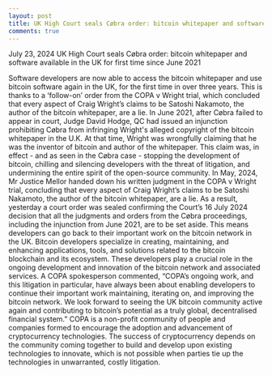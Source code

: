 ```yaml
---
layout: post
title: UK High Court seals Cøbra order: bitcoin whitepaper and software available in the UK for first time since June 2021
comments: true
---
```



July 23, 2024
UK High Court seals Cøbra order: bitcoin whitepaper and software available in the UK for first time since June 2021

Software developers are now able to access the bitcoin whitepaper and use bitcoin software again in the UK, for the first time in over three years.
This is thanks to a ‘follow-on’ order from the COPA v Wright trial, which concluded that every aspect of Craig Wright’s claims to be Satoshi Nakamoto, the author of the bitcoin whitepaper, are a lie.
In June 2021, after Cøbra failed to appear in court, Judge David Hodge, QC had issued an injunction prohibiting Cøbra from infringing Wright's alleged copyright of the bitcoin whitepaper in the U.K. At that time, Wright was wrongfully claiming that he was the inventor of bitcoin and author of the whitepaper. This claim was, in effect - and as seen in the Cøbra case - stopping the development of bitcoin, chilling and silencing developers with the threat of litigation, and undermining the entire spirit of the open-source community.
In May, 2024, Mr Justice Mellor handed down his written judgment in the COPA v Wright trial, concluding that every aspect of Craig Wright’s claims to be Satoshi Nakamoto, the author of the bitcoin whitepaper, are a lie. As a result, yesterday a court order was sealed confirming the Court’s 16 July 2024 decision that all the judgments and orders from the Cøbra proceedings, including the injunction from June 2021, are to be set aside. This means developers can go back to their important work on the bitcoin network in the UK.
Bitcoin developers specialize in creating, maintaining, and enhancing applications, tools, and solutions related to the bitcoin blockchain and its ecosystem. These developers play a crucial role in the ongoing development and innovation of the bitcoin network and associated services. 
A COPA spokesperson commented, “COPA’s ongoing work, and this litigation in particular, have always been about enabling developers to continue their important work maintaining, iterating on, and improving the bitcoin network. We look forward to seeing the UK bitcoin community active again and contributing to bitcoin’s potential as a truly global, decentralised financial system.”
COPA is a non-profit community of people and companies formed to encourage the adoption and advancement of cryptocurrency technologies. The success of cryptocurrency depends on the community coming together to build and develop upon existing technologies to innovate, which is not possible when parties tie up the technologies in unwarranted, costly litigation.

